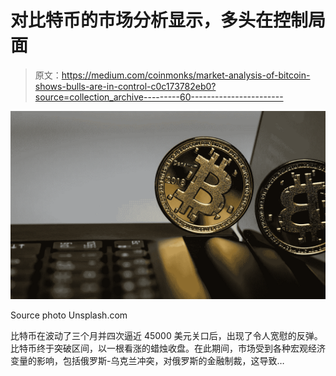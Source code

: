 # 对比特币的市场分析显示，多头在控制局面

> 原文：<https://medium.com/coinmonks/market-analysis-of-bitcoin-shows-bulls-are-in-control-c0c173782eb0?source=collection_archive---------60----------------------->

![](img/b57a617f15cb260a0387763fbb719e83.png)

Source photo Unsplash.com

比特币在波动了三个月并四次逼近 45000 美元关口后，出现了令人宽慰的反弹。比特币终于突破区间，以一根看涨的蜡烛收盘。在此期间，市场受到各种宏观经济变量的影响，包括俄罗斯-乌克兰冲突，对俄罗斯的金融制裁，这导致…